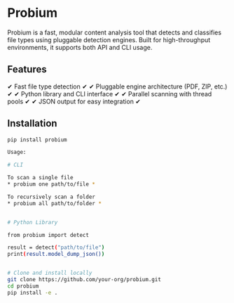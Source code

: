 # Probium

Probium is a fast, modular content analysis tool that detects and classifies file types using pluggable detection engines. Built for high-throughput environments, it supports both API and CLI usage.

## Features

✔ Fast file type detection ✔
✔ Pluggable engine architecture (PDF, ZIP, etc.) ✔
✔ Python library and CLI interface ✔
✔ Parallel scanning with thread pools ✔
✔ JSON output for easy integration ✔

## Installation

```bash
pip install probium

Usage:

# CLI

To scan a single file
* probium one path/to/file *

To recursively scan a folder
* probium all path/to/folder *


# Python Library

from probium import detect

result = detect("path/to/file")
print(result.model_dump_json())


# Clone and install locally
git clone https://github.com/your-org/probium.git
cd probium
pip install -e .

